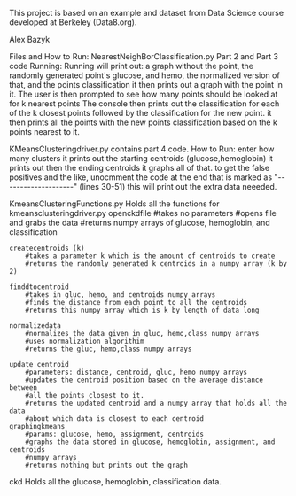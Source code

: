 This project is based on an example and dataset from Data Science course developed at Berkeley (Data8.org).

Alex Bazyk

Files and How to Run:
NearestNeighBorClassification.py
	Part 2 and Part 3 code
	Running:
	Running will print out: a graph without the point, the randomly generated point's
	glucose, and hemo, the normalized version of that, and the points classification
	it then prints out a graph with the point in it.
	The user is then prompted to see how many points should be looked at for k nearest points
	The console then prints out the classification for each of the k closest points
	followed by the classification for the new point. it then prints all the points 
	with the new points classification based on the k points nearest to it.

KMeansClusteringdriver.py
	contains part 4 code.
	How to Run:
	enter how many clusters
	it prints out the starting centroids (glucose,hemoglobin)
	it prints out then the ending centroids
	it graphs all of that.
	to get the false positives and the like, unocmment the code at the end that is 
	marked as "--------------------" (lines 30-51)
	this will print out the extra data neeeded.
	
	
	
	
	

KmeansClusteringFunctions.py
	Holds all the functions for kmeansclusteringdriver.py
	openckdfile
		#takes no parameters
		#opens file and grabs the data
		#returns numpy arrays of glucose, hemoglobin, and classification

	createcentroids (k)
		#takes a parameter k which is the amount of centroids to create
		#returns the randomly generated k centroids in a numpy array (k by 2)
	
	finddtocentroid	
		#takes in gluc, hemo, and centroids numpy arrays
		#finds the distance from each point to all the centroids
		#returns this numpy array which is k by length of data long

	normalizedata
		#normalizes the data given in gluc, hemo,class numpy arrays
		#uses normalization algorithim
		#returns the gluc, hemo,class numpy arrays

	update centroid
		#parameters: distance, centroid, gluc, hemo numpy arrays
		#updates the centroid position based on the average distance between
		#all the points closest to it.
		#returns the updated centroid and a numpy array that holds all the data
		#about which data is closest to each centroid
	graphingkmeans
		#params: glucose, hemo, assignment, centroids
		#graphs the data stored in glucose, hemoglobin, assignment, and centroids 
		#numpy arrays
		#returns nothing but prints out the graph
ckd
	Holds all the glucose, hemoglobin, classification data.